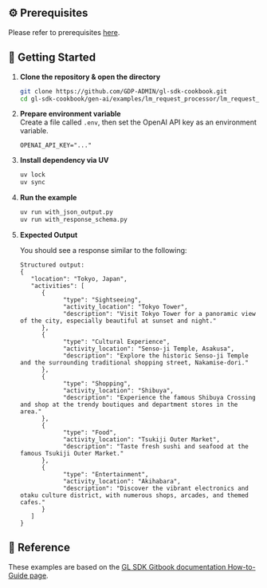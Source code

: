 ## ⚙️ Prerequisites

Please refer to prerequisites [here](../../../README.md).

## 🚀 Getting Started

1. **Clone the repository & open the directory**

   ```bash
   git clone https://github.com/GDP-ADMIN/gl-sdk-cookbook.git
   cd gl-sdk-cookbook/gen-ai/examples/lm_request_processor/lm_request_processor_structured_output
   ```

2. **Prepare environment variable**  
    Create a file called `.env`, then set the OpenAI API key as an environment variable.
    ```env
    OPENAI_API_KEY="..."      
    ```

3. **Install dependency via UV**
    ```bash
    uv lock
    uv sync
    ```

4. **Run the example**

   ```bash
   uv run with_json_output.py
   uv run with_response_schema.py
   ```

5. **Expected Output**

   You should see a response similar to the following:

   ```log
   Structured output:
   {
      "location": "Tokyo, Japan",
      "activities": [
         {
               "type": "Sightseeing",
               "activity_location": "Tokyo Tower",
               "description": "Visit Tokyo Tower for a panoramic view of the city, especially beautiful at sunset and night."
         },
         {
               "type": "Cultural Experience",
               "activity_location": "Senso-ji Temple, Asakusa",
               "description": "Explore the historic Senso-ji Temple and the surrounding traditional shopping street, Nakamise-dori."
         },
         {
               "type": "Shopping",
               "activity_location": "Shibuya",
               "description": "Experience the famous Shibuya Crossing and shop at the trendy boutiques and department stores in the area."
         },
         {
               "type": "Food",
               "activity_location": "Tsukiji Outer Market",
               "description": "Taste fresh sushi and seafood at the famous Tsukiji Outer Market."
         },
         {
               "type": "Entertainment",
               "activity_location": "Akihabara",
               "description": "Discover the vibrant electronics and otaku culture district, with numerous shops, arcades, and themed cafes."
         }
      ]
   }
   ```

## 🚀 Reference
These examples are based on the [GL SDK Gitbook documentation How-to-Guide page](https://gdplabs.gitbook.io/sdk/how-to-guides/utilize-language-model-request-processor/produce-consistent-output-from-lm).
